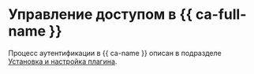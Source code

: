 # Управление доступом в {{ ca-full-name }}

Процесс аутентификации в {{ ca-name }} описан в подразделе [Установка и настройка плагина](../index.md#install-plugin).